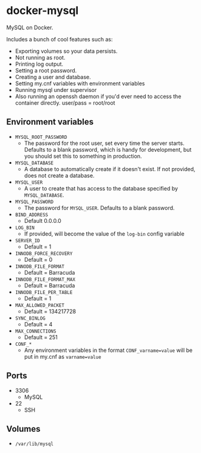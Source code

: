 docker-mysql
============

MySQL on Docker.

Includes a bunch of cool features such as:

 - Exporting volumes so your data persists.
 - Not running as root.
 - Printing log output.
 - Setting a root password.
 - Creating a user and database.
 - Setting my.cnf variables with environment variables
 - Running mysql under supervisor
 - Also running an openssh daemon if you'd ever need to access the container directly. user/pass = root/root

Environment variables
---------------------

* `MYSQL_ROOT_PASSWORD`
  - The password for the root user, set every time the server starts. Defaults to a blank password, which is handy for development, but you should set this to something in production.
* `MYSQL_DATABASE`
  - A database to automatically create if it doesn't exist. If not provided, does not create a database.
* `MYSQL_USER`
  - A user to create that has access to the database specified by `MYSQL_DATABASE`.
* `MYSQL_PASSWORD`
  - The password for `MYSQL_USER`. Defaults to a blank password.
* `BIND_ADDRESS`
  - Default 0.0.0.0
* `LOG_BIN`
  - If provided, will become the value of the `log-bin` config variable
* `SERVER_ID`
  - Default = 1
* `INNODB_FORCE_RECOVERY`
  - Default = 0
* `INNODB_FILE_FORMAT`
  - Default = Barracuda
* `INNODB_FILE_FORMAT_MAX`
  - Default = Barracuda
* `INNODB_FILE_PER_TABLE`
  - Default = 1
* `MAX_ALLOWED_PACKET`
  - Default = 134217728
* `SYNC_BINLOG`
  - Default = 4
* `MAX_CONNECTIONS`
  - Default = 251
* `CONF_*`
  - Any environment variables in the format `CONF_varname=value` will be put in my.cnf as `varname=value`

Ports
-----

* 3306
  - MySQL
* 22
  - SSH

Volumes
-------

* `/var/lib/mysql`
